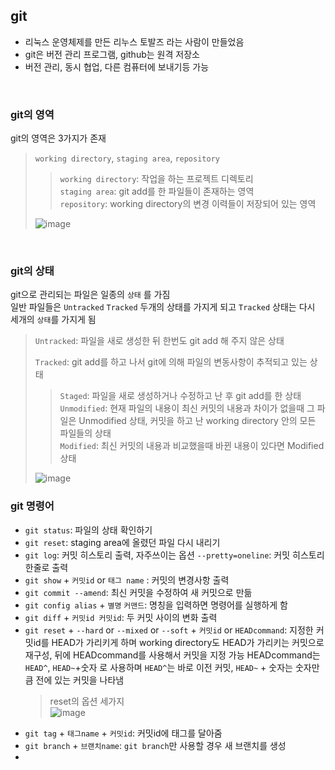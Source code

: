 ## git
+ 리눅스 운영체제를 만든 리누스 토발즈 라는 사람이 만들었음
+ git은 버전 관리 프로그램, github는 원격 저장소
+ 버전 관리, 동시 협업, 다른 컴퓨터에 보내기등 가능
<br>

### git의 영역
git의 영역은 3가지가 존재
> `working directory`, `staging area`, `repository`
>> `working directory`: 작업을 하는 프로젝트 디렉토리   
>> `staging area`: git add를 한 파일들이 존재하는 영역   
>> `repository`: working directory의 변경 이력들이 저장되어 있는 영역
>
>![image](https://github.com/chlangus/about-frontend/assets/139041897/25924ab1-1728-4e1b-b73a-095659332a4e)
<br>

### git의 상태
git으로 관리되는 파일은 일종의 `상태` 를 가짐   
일반 파일들은 `Untracked` `Tracked` 두개의 상태를 가지게 되고 `Tracked` 상태는 다시 세개의 `상태`를 가지게 됨   
> `Untracked`: 파일을 새로 생성한 뒤 한번도 git add 해 주지 않은 상태   
>   
> `Tracked`: git add를 하고 나서 git에 의해 파일의 변동사항이 추적되고 있는 상태      
>> `Staged`: 파일을 새로 생성하거나 수정하고 난 후 git add를 한 상태   
>> `Unmodified`: 현재 파일의 내용이 최신 커밋의 내용과 차이가 없을때 그 파일은 Unmodified 상태, 커밋을 하고 난 working directory 안의 모든 파일들의 상태    
>> `Modified`: 최신 커밋의 내용과 비교했을때 바뀐 내용이 있다면 Modified 상태   
>
> ![image](https://github.com/chlangus/about-frontend/assets/139041897/b1609d39-5868-4bc5-a0fa-38166b4dbd0a)

### git 명령어   
+ `git status`: 파일의 상태 확인하기   
+ `git reset`: staging area에 올렸던 파일 다시 내리기   
+ `git log`: 커밋 히스토리 출력, 자주쓰이는 옵션 `--pretty=oneline`: 커밋 히스토리 한줄로 출력   
+ `git show` + `커밋id` or `태그 name` : 커밋의 변경사항 출력
+ `git commit --amend`: 최신 커밋을 수정하여 새 커밋으로 만듦
+ `git config alias` + `별명` `커맨드`: 명칭을 입력하면 명령어를 실행하게 함
+ `git diff` + `커밋id 커밋id`: 두 커밋 사이의 변화 출력
+ `git reset` + `--hard` or `--mixed` or `--soft` + `커밋id` or `HEADcommand`: 지정한 커밋id를 HEAD가 가리키게 하며 working directory도 HEAD가 가리키는 커밋으로 재구성, 뒤에 HEADcommand를 사용해서 커밋을 지정 가능 HEADcommand는 `HEAD^`, `HEAD~`+숫자 로 사용하며 `HEAD^`는 바로 이전 커밋, `HEAD~` + 숫자는 숫자만큼 전에 있는 커밋을 나타냄   
  > reset의 옵션 세가지    
  > ![image](https://github.com/chlangus/frontend-note/assets/139041897/8debdd5d-d39f-42dc-9cfb-92736fc7e757)   
+ `git tag` + `태그name` + `커밋id`: 커밋id에 태그를 달아줌
+ `git branch` + `브랜치name`: `git branch`만 사용할 경우 새 브랜치를 생성
+ 
